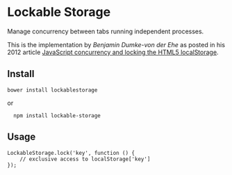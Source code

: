 # Lockable Storage 

Manage concurrency between tabs running independent processes.

This is the implementation by *Benjamin Dumke-von der Ehe* as posted in his 2012 article [JavaScript concurrency and locking the HTML5 localStorage](http://balpha.de/2012/03/javascript-concurrency-and-locking-the-html5-localstorage/).

## Install

    bower install lockablestorage

or

```
  npm install lockable-storage
```

## Usage

    LockableStorage.lock('key', function () {
        // exclusive access to localStorage['key']
    });
